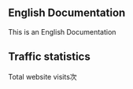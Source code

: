 ## English Documentation
This is an English Documentation

## Traffic statistics
<span id="busuanzi_container_site_pv">Total website visits<span id="busuanzi_value_site_pv"></span>次</span>
